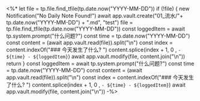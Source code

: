
<%*
let file = tp.file.find_tfile(tp.date.now("YYYY-MM-DD"))
if (!file) {
new Notification("No Daily Note Found!")
await app.vault.create("01_流水/"+ tp.date.now("YYYY-MM-DD") + ".md", "test")
file = tp.file.find_tfile(tp.date.now("YYYY-MM-DD"))
const loggedItem = await tp.system.prompt("什么问题?")
const  time = tp.date.now("YYYY-MM-DD")
const content = (await app.vault.read(file)).split("\n")
const index = content.indexOf("### 今天发生了什么? ")
content.splice(index + 1, 0 , `- ${time} - ${loggedItem}`)
await app.vault.modify(file, content.join("\n"))
return
} 
const loggedItem = await tp.system.prompt("什么问题?")
const  time = tp.date.now("YYYY-MM-DD")
const content = (await app.vault.read(file)).split("\n")
const index = content.indexOf("### 今天发生了什么? ")
content.splice(index + 1, 0 , `- ${time} - ${loggedItem}`)
await app.vault.modify(file, content.join("\n"))
-%>
